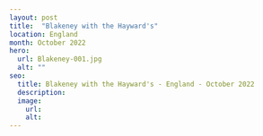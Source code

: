 ```yaml
---
layout: post
title:  "Blakeney with the Hayward's"
location: England
month: October 2022
hero:
  url: Blakeney-001.jpg
  alt: ""
seo:
  title: Blakeney with the Hayward's - England - October 2022
  description:
  image:
    url: 
    alt:
---
```

